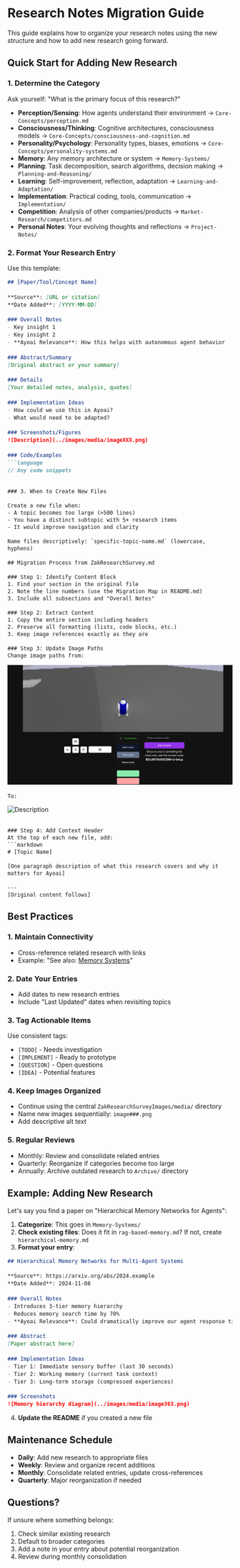 # Research Notes Migration Guide

This guide explains how to organize your research notes using the new structure and how to add new research going forward.

## Quick Start for Adding New Research

### 1. Determine the Category

Ask yourself: "What is the primary focus of this research?"

- **Perception/Sensing**: How agents understand their environment → `Core-Concepts/perception.md`
- **Consciousness/Thinking**: Cognitive architectures, consciousness models → `Core-Concepts/consciousness-and-cognition.md`
- **Personality/Psychology**: Personality types, biases, emotions → `Core-Concepts/personality-systems.md`
- **Memory**: Any memory architecture or system → `Memory-Systems/`
- **Planning**: Task decomposition, search algorithms, decision making → `Planning-and-Reasoning/`
- **Learning**: Self-improvement, reflection, adaptation → `Learning-and-Adaptation/`
- **Implementation**: Practical coding, tools, communication → `Implementation/`
- **Competition**: Analysis of other companies/products → `Market-Research/competitors.md`
- **Personal Notes**: Your evolving thoughts and reflections → `Project-Notes/`

### 2. Format Your Research Entry

Use this template:

```markdown
## [Paper/Tool/Concept Name]

**Source**: [URL or citation]
**Date Added**: [YYYY-MM-DD]

### Overall Notes
- Key insight 1
- Key insight 2
- **Ayoai Relevance**: How this helps with autonomous agent behavior

### Abstract/Summary
[Original abstract or your summary]

### Details
[Your detailed notes, analysis, quotes]

### Implementation Ideas
- How could we use this in Ayoai?
- What would need to be adapted?

### Screenshots/Figures
![Description](../images/media/imageXXX.png)

### Code/Examples
```language
// Any code snippets
```
```

### 3. When to Create New Files

Create a new file when:
- A topic becomes too large (>500 lines)
- You have a distinct subtopic with 5+ research items
- It would improve navigation and clarity

Name files descriptively: `specific-topic-name.md` (lowercase, hyphens)

## Migration Process from ZakResearchSurvey.md

### Step 1: Identify Content Block
1. Find your section in the original file
2. Note the line numbers (use the Migration Map in README.md)
3. Include all subsections and "Overall Notes"

### Step 2: Extract Content
1. Copy the entire section including headers
2. Preserve all formatting (lists, code blocks, etc.)
3. Keep image references exactly as they are

### Step 3: Update Image Paths
Change image paths from:
```
![Description](ZakResearchSurveyImages/media/image1.png)
```
To:
```
![Description](../images/media/image1.png)
```

### Step 4: Add Context Header
At the top of each new file, add:
```markdown
# [Topic Name]

[One paragraph description of what this research covers and why it matters for Ayoai]

---
[Original content follows]
```

## Best Practices

### 1. Maintain Connectivity
- Cross-reference related research with links
- Example: "See also: [Memory Systems](../Memory-Systems/rag-based-memory.md#specific-section)"

### 2. Date Your Entries
- Add dates to new research entries
- Include "Last Updated" dates when revisiting topics

### 3. Tag Actionable Items
Use consistent tags:
- `[TODO]` - Needs investigation
- `[IMPLEMENT]` - Ready to prototype
- `[QUESTION]` - Open questions
- `[IDEA]` - Potential features

### 4. Keep Images Organized
- Continue using the central `ZakResearchSurveyImages/media/` directory
- Name new images sequentially: `image###.png`
- Add descriptive alt text

### 5. Regular Reviews
- Monthly: Review and consolidate related entries
- Quarterly: Reorganize if categories become too large
- Annually: Archive outdated research to `Archive/` directory

## Example: Adding New Research

Let's say you find a paper on "Hierarchical Memory Networks for Agents":

1. **Categorize**: This goes in `Memory-Systems/`
2. **Check existing files**: Does it fit in `rag-based-memory.md`? If not, create `hierarchical-memory.md`
3. **Format your entry**:
```markdown
## Hierarchical Memory Networks for Multi-Agent Systems

**Source**: https://arxiv.org/abs/2024.example
**Date Added**: 2024-11-08

### Overall Notes
- Introduces 3-tier memory hierarchy
- Reduces memory search time by 70%
- **Ayoai Relevance**: Could dramatically improve our agent response times in complex Roblox environments

### Abstract
[Paper abstract here]

### Implementation Ideas
- Tier 1: Immediate sensory buffer (last 30 seconds)
- Tier 2: Working memory (current task context)
- Tier 3: Long-term storage (compressed experiences)

### Screenshots
![Memory hierarchy diagram](../images/media/image363.png)
```

4. **Update the README** if you created a new file

## Maintenance Schedule

- **Daily**: Add new research to appropriate files
- **Weekly**: Review and organize recent additions
- **Monthly**: Consolidate related entries, update cross-references
- **Quarterly**: Major reorganization if needed

## Questions?

If unsure where something belongs:
1. Check similar existing research
2. Default to broader categories
3. Add a note in your entry about potential reorganization
4. Review during monthly consolidation